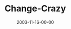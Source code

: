 ---
layout: message
category: message
series: "Crazy Church"
title: "Change-Crazy"
date: 2003-11-16-00-00
message_id: 197
audio: "http://s3.amazonaws.com/crossroads-media/messages/audio/CC_02_11-16-03_Change-Crazy.mp3"
audio-duration: "39:00"
explicit: false
---